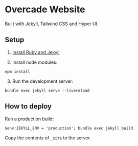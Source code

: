 # Overcade Website

Built with Jekyll, Tailwind CSS and Hyper UI.

## Setup

1. [Install Ruby and Jekyll](https://jekyllrb.com/docs/installation/windows/)

2. Install node modules:

```shell
npm install
```

3. Run the development server:

```shell
bundle exec jekyll serve --livereload
```

## How to deploy

Run a production build:

```shell   
$env:JEKYLL_ENV = 'production'; bundle exec jekyll build
```

Copy the contents of `_site` to the server.